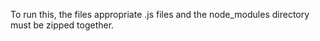 To run this, the files appropriate .js files and the node_modules directory must be zipped together.